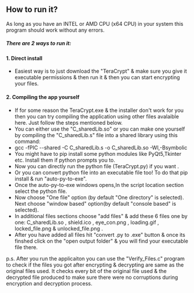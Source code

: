 ## How to run it?
As long as you have an INTEL or AMD CPU (x64 CPU) in your system  this program should work without any errors.
##### There are 2 ways to run it:
#### 1. Direct install
- Easiest way is to just download the "TeraCrypt" & make sure you give it executable permissions & then run it & then you can start encrypting your files.
#### 2. Compiling the app yourself 
- If for some reason the TeraCrypt.exe & the installer don't work for you then you can try compiling the application using other files avalaible here. Just follow the steps mentioned below.
- You can either use the "C_sharedLib.so" or you can make one yourself by compiling the "C_sharedLib.s" file into a shared library using this command: 
- gcc -fPIC --shared -C C_sharedLib.s -o C_sharedLib.so -Wl,-Bsymbolic 
- You might have to pip install some python modules like PyQt5,Tkinter etc. Install them if python prompts you to.
- Now you can directly run the python file (TeraCrypt.py) if you want .
- Or you can convert python file into an executable file too! To do that pip install & run "auto-py-to-exe".
- Once the auto-py-to-exe windows opens,In the script location section select the python file.
- Now choose "One file" option (by default "One directory" is selected). Next choose "window based" option(by default "console based" is selected).
- In additional files sections choose "add files" & add these 6 files one by one: C_sharedLib.so , shield.ico , eye_con.png , loading.gif , locked_file.png & unlocked_file.png .
- After you have added all files hit "convert .py to .exe" button & once its finshed click on the "open output folder" & you will find your executable file there.

p.s. After you run the applicaiton you can use the "Verify_Files.c" program to check if the files you got after encrypting & decrypting are same as the original files used. It checks every bit of the original file used & the decrypted file produced to make sure there were no corruptions during encryption and decryption process.
